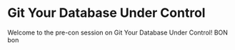 # Git Your Database Under Control

Welcome to the pre-con session on Git Your Database Under Control! BON bon
